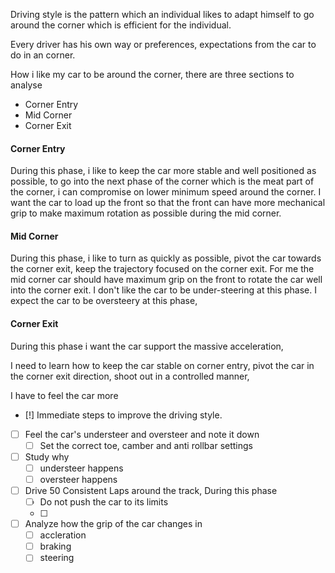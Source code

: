 Driving style is the pattern which an individual likes to adapt himself to go around the corner which is efficient for the individual.

Every driver has his own way or preferences, expectations from the car to do in an corner.

How i like my car to be around the corner, there are three sections to analyse 
- Corner Entry
- Mid Corner
- Corner Exit
#### Corner Entry
During this phase, i like to keep the car more stable and well positioned as possible, to go into the next phase of the corner which is the meat part of the corner, i can compromise on lower minimum speed around the corner. 
I want the car to load up the front so that the front can have more mechanical grip to make maximum rotation as possible during the mid corner.


#### Mid Corner
During this phase, i like to turn as quickly as possible, pivot the car towards the corner exit, keep the trajectory focused on the corner exit. For me the mid corner car should have maximum grip on the front to rotate the car well into the corner exit. I don't like the car to be under-steering at this phase. I expect the car to be oversteery at this phase, 

#### Corner Exit 
During this phase i want the car support the massive acceleration, 


I need to learn how to keep the car stable on corner entry, pivot the car in the corner exit direction, shoot out in a controlled manner, 

I have to feel the car more 


- [!] Immediate steps to improve the driving style.
- [ ] Feel the car's understeer and oversteer and note it down
	- [ ] Set the correct toe, camber and anti rollbar settings
- [ ] Study why 
	- [ ] understeer happens
	- [ ] oversteer happens
- [ ] Drive 50 Consistent Laps around the track, During this phase
	- [ ] Do not push the car to its limits
	- [ ] 
- [ ] Analyze how the grip of the car changes in 
	- [ ] accleration
	- [ ] braking
	- [ ] steering